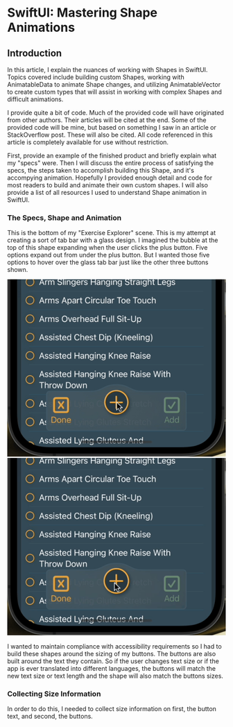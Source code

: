 # SwiftUI: Mastering Shape Animations
## Introduction

In this article, I explain the nuances of working with Shapes in SwiftUI. Topics covered include building custom Shapes, working with AnimatableData to animate Shape changes, and utilizing AnimatableVector to create custom types that will assist in working with complex Shapes and difficult animations.

I provide quite a bit of code. Much of the provided code will have originated from other authors. Their articles will be cited at the end. Some of the provided code will be mine, but based on something I saw in an article or StackOverflow post. These will also be cited. All code referenced in this article is completely available for use without restriction.

First, provide an example of the finished product and briefly explain what my "specs" were. Then I will discuss the entire process of satisfying the specs, the steps taken to accomplish building this Shape, and it's accompying animation. Hopefully I provided enough detail and code for most readers to build and animate their own custom shapes. I will also provide a list of all resources I used to understand Shape animation in SwiftUI.

### The Specs, Shape and Animation
This is the bottom of my "Exercise Explorer" scene. This is my attempt at creating a sort of tab bar with a glass design. I imagined the bubble at the top of this shape expanding when the user clicks the plus button. Five options expand out from under the plus button. But I wanted those five options to hover over the glass tab bar just like the other three buttons shown.

![](https://github.com/lostmym0j0/SwiftUI-Mastering-Shape-Animations/blob/main/Media/Final%20Product%20Slowed.gif)
![](https://github.com/lostmym0j0/SwiftUI-Mastering-Shape-Animations/blob/main/Media/Final%20Product%20(-buttons)%20Slowed.gif)

I wanted to maintain compliance with accessibility requirements so I had to build these shapes around the sizing of my buttons. The buttons are also built around the text they contain. So if the user changes text size or if the app is ever translated into different languages, the buttons will match the new text size or text length and the shape will also match the buttons sizes.

### Collecting Size Information

In order to do this, I needed to collect size information on first, the button text, and second, the buttons.

